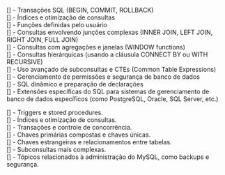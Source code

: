 [] - Transações SQL (BEGIN, COMMIT, ROLLBACK) </br>
[] - Índices e otimização de consultas </br>
[] - Funções definidas pelo usuário </br>
[] - Consultas envolvendo junções complexas (INNER JOIN, LEFT JOIN, RIGHT JOIN, FULL JOIN) </br>
[] - Consultas com agregações e janelas (WINDOW functions) </br>
[] - Consultas hierárquicas (usando a cláusula CONNECT BY ou WITH RECURSIVE) </br>
[] - Uso avançado de subconsultas e CTEs (Common Table Expressions) </br>
[] - Gerenciamento de permissões e segurança de banco de dados </br>
[] - SQL dinâmico e preparação de declarações </br>
[] - Extensões específicas do SQL para sistemas de gerenciamento de banco de dados específicos (como PostgreSQL, Oracle, SQL Server, etc.) </br>


[] - Triggers e stored procedures. </br>
[] - Índices e otimização de consultas. </br>
[] - Transações e controle de concorrência. </br>
[] - Chaves primárias compostas e chaves únicas. </br>
[] - Chaves estrangeiras e relacionamentos entre tabelas. </br>
[] - Subconsultas mais complexas. </br>
[] - Tópicos relacionados à administração do MySQL, como backups e segurança. </br>